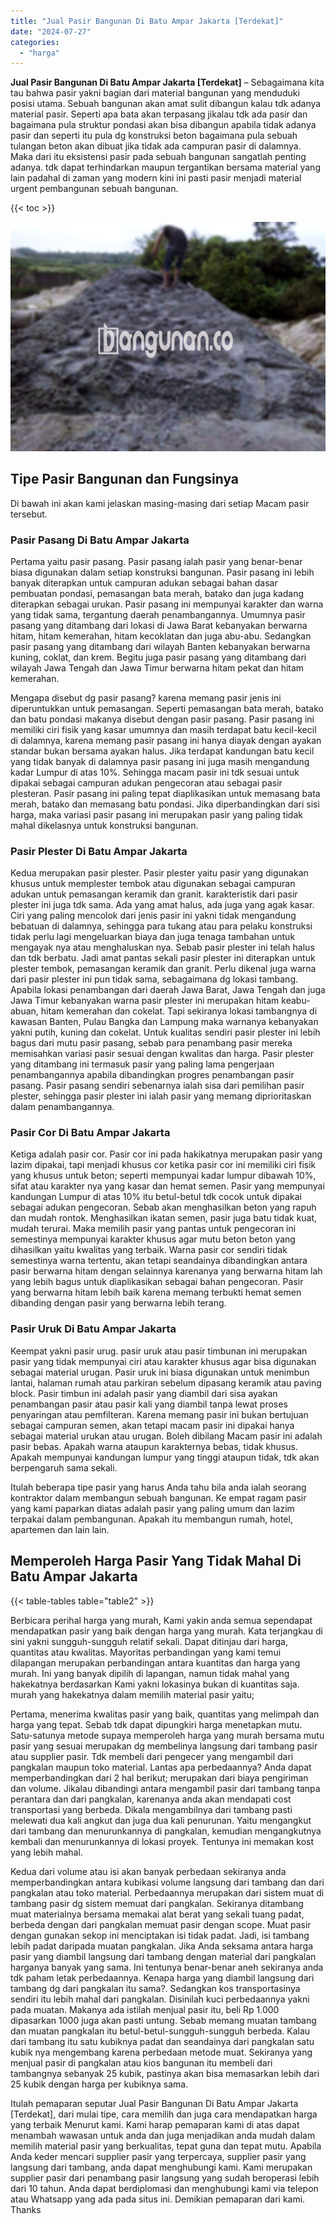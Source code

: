 ```yaml
---
title: "Jual Pasir Bangunan Di Batu Ampar Jakarta [Terdekat]"
date: "2024-07-27"
categories: 
  - "harga"
---
```


**Jual Pasir Bangunan Di Batu Ampar Jakarta \[Terdekat\]** – Sebagaimana kita tau bahwa pasir yakni bagian dari material bangunan yang menduduki posisi utama. Sebuah bangunan akan amat sulit dibangun kalau tdk adanya material pasir. Seperti apa bata akan terpasang jikalau tdk ada pasir dan bagaimana pula struktur pondasi akan bisa dibangun apabila tidak adanya pasir dan seperti itu pula dg konstruksi beton bagaimana pula sebuah tulangan beton akan dibuat jika tidak ada campuran pasir di dalamnya. Maka dari itu eksistensi pasir pada sebuah bangunan sangatlah penting adanya. tdk dapat terhindarkan maupun tergantikan bersama material yang lain padahal di zaman yang modern kini ini pasti pasir menjadi material urgent pembangunan sebuah bangunan.

{{< toc >}}

![Jual Pasir Bangunan Di Batu Ampar Jakarta [Terdekat]](/images/jual-pasir-bangunan-18.png)

## Tipe Pasir Bangunan dan Fungsinya

Di bawah ini akan kami jelaskan masing-masing dari setiap Macam pasir tersebut.

### Pasir Pasang Di Batu Ampar Jakarta

Pertama yaitu pasir pasang. Pasir pasang ialah pasir yang benar-benar biasa digunakan dalam setiap konstruksi bangunan. Pasir pasang ini lebih banyak diterapkan untuk campuran adukan sebagai bahan dasar pembuatan pondasi, pemasangan bata merah, batako dan juga kadang diterapkan sebagai urukan. Pasir pasang ini mempunyai karakter dan warna yang tidak sama, tergantung daerah penambangannya. Umumnya pasir pasang yang ditambang dari lokasi di Jawa Barat kebanyakan berwarna hitam, hitam kemerahan, hitam kecoklatan dan juga abu-abu. Sedangkan pasir pasang yang ditambang dari wilayah Banten kebanyakan berwarna kuning, coklat, dan krem. Begitu juga pasir pasang yang ditambang dari wilayah Jawa Tengah dan Jawa Timur berwarna hitam pekat dan hitam kemerahan.

Mengapa disebut dg pasir pasang? karena memang pasir jenis ini diperuntukkan untuk pemasangan. Seperti pemasangan bata merah, batako dan batu pondasi makanya disebut dengan pasir pasang. Pasir pasang ini memiliki ciri fisik yang kasar umumnya dan masih terdapat batu kecil-kecil di dalamnya, karena memang pasir pasang ini hanya diayak dengan ayakan standar bukan bersama ayakan halus. Jika terdapat kandungan batu kecil yang tidak banyak di dalamnya pasir pasang ini juga masih mengandung kadar Lumpur di atas 10%. Sehingga macam pasir ini tdk sesuai untuk dipakai sebagai campuran adukan pengecoran atau sebagai pasir plesteran. Pasir pasang ini paling tepat diaplikasikan untuk memasang bata merah, batako dan memasang batu pondasi. Jika diperbandingkan dari sisi harga, maka variasi pasir pasang ini merupakan pasir yang paling tidak mahal dikelasnya untuk konstruksi bangunan.

### Pasir Plester Di Batu Ampar Jakarta

Kedua merupakan pasir plester. Pasir plester yaitu pasir yang digunakan khusus untuk memplester tembok atau digunakan sebagai campuran adukan untuk pemasangan keramik dan granit. karakteristik dari pasir plester ini juga tdk sama. Ada yang amat halus, ada juga yang agak kasar. Ciri yang paling mencolok dari jenis pasir ini yakni tidak mengandung bebatuan di dalamnya, sehingga para tukang atau para pelaku konstruksi tidak perlu lagi mengeluarkan biaya dan juga tenaga tambahan untuk mengayak nya atau menghaluskan nya. Sebab pasir plester ini telah halus dan tdk berbatu. Jadi amat pantas sekali pasir plester ini diterapkan untuk plester tembok, pemasangan keramik dan granit. Perlu dikenal juga warna dari pasir plester ini pun tidak sama, sebagaimana dg lokasi tambang. Apabila lokasi penambangan dari daerah Jawa Barat, Jawa Tengah dan juga Jawa Timur kebanyakan warna pasir plester ini merupakan hitam keabu-abuan, hitam kemerahan dan cokelat. Tapi sekiranya lokasi tambangnya di kawasan Banten, Pulau Bangka dan Lampung maka warnanya kebanyakan yakni putih, kuning dan cokelat. Untuk kualitas sendiri pasir plester ini lebih bagus dari mutu pasir pasang, sebab para penambang pasir mereka memisahkan variasi pasir sesuai dengan kwalitas dan harga. Pasir plester yang ditambang ini termasuk pasir yang paling lama pengerjaan penambangannya apabila dibandingkan progres penambangan pasir pasang. Pasir pasang sendiri sebenarnya ialah sisa dari pemilihan pasir plester, sehingga pasir plester ini ialah pasir yang memang diprioritaskan dalam penambangannya.

### Pasir Cor Di Batu Ampar Jakarta

Ketiga adalah pasir cor. Pasir cor ini pada hakikatnya merupakan pasir yang lazim dipakai, tapi menjadi khusus cor ketika pasir cor ini memiliki ciri fisik yang khusus untuk beton; seperti mempunyai kadar lumpur dibawah 10%, sifat atau karakter nya yang kasar dan hemat semen. Pasir yang mempunyai kandungan Lumpur di atas 10% itu betul-betul tdk cocok untuk dipakai sebagai adukan pengecoran. Sebab akan menghasilkan beton yang rapuh dan mudah rontok. Menghasilkan ikatan semen, pasir juga batu tidak kuat, mudah terurai. Maka memilih pasir yang pantas untuk pengecoran ini semestinya mempunyai karakter khusus agar mutu beton beton yang dihasilkan yaitu kwalitas yang terbaik. Warna pasir cor sendiri tidak semestinya warna tertentu, akan tetapi seandainya dibandingkan antara pasir berwarna hitam dengan selainnya karenanya yang berwarna hitam lah yang lebih bagus untuk diaplikasikan sebagai bahan pengecoran. Pasir yang berwarna hitam lebih baik karena memang terbukti hemat semen dibanding dengan pasir yang berwarna lebih terang.

### Pasir Uruk Di Batu Ampar Jakarta

Keempat yakni pasir urug. pasir uruk atau pasir timbunan ini merupakan pasir yang tidak mempunyai ciri atau karakter khusus agar bisa digunakan sebagai material urugan. Pasir uruk ini biasa digunakan untuk menimbun lantai, halaman rumah atau parkiran sebelum dipasang keramik atau paving block. Pasir timbun ini adalah pasir yang diambil dari sisa ayakan penambangan pasir atau pasir kali yang diambil tanpa lewat proses penyaringan atau pemfilteran. Karena memang pasir ini bukan bertujuan sebagai campuran semen, akan tetapi macam pasir ini dipakai hanya sebagai material urukan atau urugan. Boleh dibilang Macam pasir ini adalah pasir bebas. Apakah warna ataupun karakternya bebas, tidak khusus. Apakah mempunyai kandungan lumpur yang tinggi ataupun tidak, tdk akan berpengaruh sama sekali.

Itulah beberapa tipe pasir yang harus Anda tahu bila anda ialah seorang kontraktor dalam membangun sebuah bangunan. Ke empat ragam pasir yang kami paparkan diatas adalah pasir yang paling umum dan lazim terpakai dalam pembangunan. Apakah itu membangun rumah, hotel, apartemen dan lain lain.

## Memperoleh Harga Pasir Yang Tidak Mahal Di Batu Ampar Jakarta

{{< table-tables table="table2" >}}

Berbicara perihal harga yang murah, Kami yakin anda semua sependapat mendapatkan pasir yang baik dengan harga yang murah. Kata terjangkau di sini yakni sungguh-sungguh relatif sekali. Dapat ditinjau dari harga, quantitas atau kwalitas. Mayoritas perbandingan yang kami temui dilapangan merupakan perbandingan antara kuantitas dan harga yang murah. Ini yang banyak dipilih di lapangan, namun tidak mahal yang hakekatnya berdasarkan Kami yakni lokasinya bukan di kuantitas saja. murah yang hakekatnya dalam memilih material pasir yaitu;

Pertama, menerima kwalitas pasir yang baik, quantitas yang melimpah dan harga yang tepat. Sebab tdk dapat dipungkiri harga menetapkan mutu. Satu-satunya metode supaya memperoleh harga yang murah bersama mutu pasir yang sesuai merupakan dg membelinya langsung dari tambang pasir atau supplier pasir. Tdk membeli dari pengecer yang mengambil dari pangkalan maupun toko material. Lantas apa perbedaannya? Anda dapat memperbandingkan dari 2 hal berikut; merupakan dari biaya pengiriman dan volume. Jikalau dibandingi antara mengambil pasir dari tambang tanpa perantara dan dari pangkalan, karenanya anda akan mendapati cost transportasi yang berbeda. Dikala mengambilnya dari tambang pasti melewati dua kali angkut dan juga dua kali penurunan. Yaitu mengangkut dari tambang dan menurunkannya di pangkalan, kemudian mengangkutnya kembali dan menurunkannya di lokasi proyek. Tentunya ini memakan kost yang lebih mahal.

Kedua dari volume atau isi akan banyak perbedaan sekiranya anda memperbandingkan antara kubikasi volume langsung dari tambang dan dari pangkalan atau toko material. Perbedaannya merupakan dari sistem muat di tambang pasir dg sistem memuat dari pangkalan. Sekiranya ditambang muat materialnya bersama memakai alat berat yang sekali tuang padat, berbeda dengan dari pangkalan memuat pasir dengan scope. Muat pasir dengan gunakan sekop ini menciptakan isi tidak padat. Jadi, isi tambang lebih padat daripada muatan pangkalan. Jika Anda seksama antara harga pasir yang diambil langsung dari tambang dengan material dari pangkalan harganya banyak yang sama. Ini tentunya benar-benar aneh sekiranya anda tdk paham letak perbedaannya. Kenapa harga yang diambil langsung dari tambang dg dari pangkalan itu sama?. Sedangkan kos transportasinya sendiri itu lebih mahal dari pangkalan. Disinilah kuci perbedaannya yakni pada muatan. Makanya ada istilah menjual pasir itu, beli Rp 1.000 dipasarkan 1000 juga akan pasti untung. Sebab memang muatan tambang dan muatan pangkalan itu betul-betul-sungguh-sungguh berbeda. Kalau dari tambang itu satu kubiknya padat dan seandainya dari pangkalan satu kubik nya mengembang karena perbedaan metode muat. Sekiranya yang menjual pasir di pangkalan atau kios bangunan itu membeli dari tambangnya sebanyak 25 kubik, pastinya akan bisa memasarkan lebih dari 25 kubik dengan harga per kubiknya sama.

Itulah pemaparan seputar Jual Pasir Bangunan Di Batu Ampar Jakarta \[Terdekat\], dari mulai tipe, cara memilih dan juga cara mendapatkan harga yang terbaik Menurut kami. Kami harap pemaparan kami di atas dapat menambah wawasan untuk anda dan juga menjadikan anda mudah dalam memilih material pasir yang berkualitas, tepat guna dan tepat mutu. Apabila Anda keder mencari supplier pasir yang terpercaya, supplier pasir yang langsung dari tambang, anda dapat menghubungi kami. Kami merupakan supplier pasir dari penambang pasir langsung yang sudah beroperasi lebih dari 10 tahun. Anda dapat berdiplomasi dan menghubungi kami via telepon atau Whatsapp yang ada pada situs ini. Demikian pemaparan dari kami. Thanks
